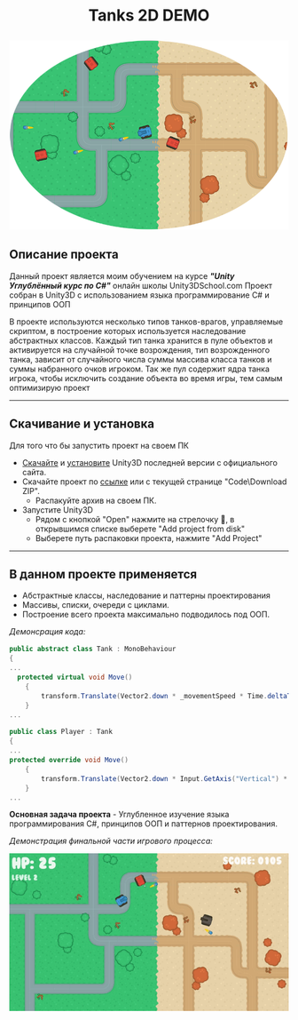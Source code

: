 # <p align="center"> Tanks 2D DEMO</p>

<div align="Center">
    <img src = https://github.com/iFEL1x/iFEL1x/blob/main/Resources/Screenshots/Screen(Tank%202D)(0).png>
</div>


## Описание проекта

Данный проект является моим обучением на курсе
***"Unity Углублённый курс по C#"*** онлайн школы Unity3DSchool.com
Проект собран в Unity3D с использованием языка программирование C# и принципов ООП

В проекте используются несколько типов танков-врагов, управляемые
скриптом, в построение которых используется наследование абстрактных классов.
Каждый тип танка хранится в пуле объектов и активируется на случайной точке возрождения,
тип возрожденного танка, зависит от случайного числа суммы массива класса танков и суммы
набранного очков игроком. Так же пул содержит ядра танка игрока, чтобы исключить создание
объекта во время игры, тем самым оптимизирую проект

___
## Скачивание и установка
Для того что бы запустить проект на своем ПК

* [Скачайте](https://unity3d.com/ru/get-unity/download) и [установите](https://docs.unity3d.com/2018.2/Documentation/Manual/InstallingUnity.html) Unity3D последней версии с официального сайта.
* Скачайте проект по [ссылке](https://github.com/iFEL1x/Platformer2D_Android_Demo_Level/archive/refs/heads/main.zip) или с текущей странице "Code\Download ZIP".
    + Распакуйте архив на своем ПК.
* Запустите Unity3D
    + Рядом с кнопкой "Open" нажмите на стрелочку :arrow_down_small:, в открывшимся списке выберете "Add project from disk"
    + Выберете путь распаковки проекта, нажмите "Add Project"

___
## В данном проекте применяется
* Абстрактные классы, наследование и паттерны проектирования
* Массивы, списки, очереди с циклами.
* Построение всего проекта максимально подводилось под ООП.

*Демонсрация кода:*

```C#
public abstract class Tank : MonoBehaviour
{
...
  protected virtual void Move()
    {
        transform.Translate(Vector2.down * _movementSpeed * Time.deltaTime);
    }
...
```

```C#
public class Player : Tank
{
...
protected override void Move()
    {
        transform.Translate(Vector2.down * Input.GetAxis("Vertical") * _movementSpeed * Time.deltaTime);
    }
...
```

**Основная задача проекта** - Углубленное изучение языка программирования С#, принципов ООП и паттернов проектирования.

*Демонстрация финальной части игрового процесса:*

![Tank 2D](https://github.com/iFEL1x/iFEL1x/blob/main/Resources/Image/Gif/mp4%20to%20GIF(Tank%202D).gif)
